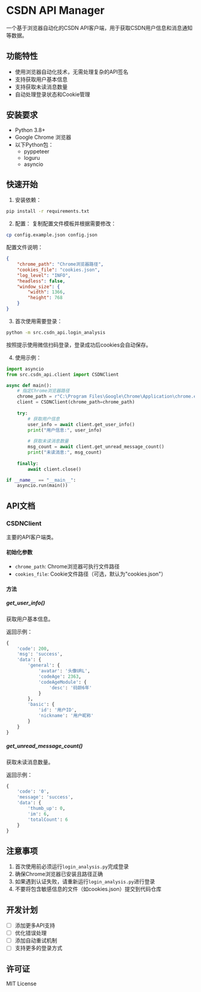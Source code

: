 # CSDN API Manager

一个基于浏览器自动化的CSDN API客户端，用于获取CSDN用户信息和消息通知等数据。

## 功能特性

- 使用浏览器自动化技术，无需处理复杂的API签名
- 支持获取用户基本信息
- 支持获取未读消息数量
- 自动处理登录状态和Cookie管理

## 安装要求

- Python 3.8+
- Google Chrome 浏览器
- 以下Python包：
  - pyppeteer
  - loguru
  - asyncio

## 快速开始

1. 安装依赖：
```bash
pip install -r requirements.txt
```

2. 配置：
复制配置文件模板并根据需要修改：
```bash
cp config.example.json config.json
```

配置文件说明：
```json
{
    "chrome_path": "Chrome浏览器路径",
    "cookies_file": "cookies.json",
    "log_level": "INFO",
    "headless": false,
    "window_size": {
        "width": 1366,
        "height": 768
    }
}
```

3. 首次使用需要登录：
```bash
python -m src.csdn_api.login_analysis
```
按照提示使用微信扫码登录，登录成功后cookies会自动保存。

4. 使用示例：
```python
import asyncio
from src.csdn_api.client import CSDNClient

async def main():
    # 指定Chrome浏览器路径
    chrome_path = r"C:\Program Files\Google\Chrome\Application\chrome.exe"
    client = CSDNClient(chrome_path=chrome_path)
    
    try:
        # 获取用户信息
        user_info = await client.get_user_info()
        print("用户信息:", user_info)
        
        # 获取未读消息数量
        msg_count = await client.get_unread_message_count()
        print("未读消息:", msg_count)
        
    finally:
        await client.close()

if __name__ == "__main__":
    asyncio.run(main())
```

## API文档

### CSDNClient

主要的API客户端类。

#### 初始化参数

- `chrome_path`: Chrome浏览器可执行文件路径
- `cookies_file`: Cookie文件路径（可选，默认为"cookies.json"）

#### 方法

##### get_user_info()
获取用户基本信息。

返回示例：
```python
{
    'code': 200,
    'msg': 'success',
    'data': {
        'general': {
            'avatar': '头像URL',
            'codeAge': 2363,
            'codeAgeModule': {
                'desc': '码龄6年'
            }
        },
        'basic': {
            'id': '用户ID',
            'nickname': '用户昵称'
        }
    }
}
```

##### get_unread_message_count()
获取未读消息数量。

返回示例：
```python
{
    'code': '0',
    'message': 'success',
    'data': {
        'thumb_up': 0,
        'im': 6,
        'totalCount': 6
    }
}
```

## 注意事项

1. 首次使用前必须运行`login_analysis.py`完成登录
2. 确保Chrome浏览器已安装且路径正确
3. 如果遇到认证失败，请重新运行`login_analysis.py`进行登录
4. 不要将包含敏感信息的文件（如cookies.json）提交到代码仓库

## 开发计划

- [ ] 添加更多API支持
- [ ] 优化错误处理
- [ ] 添加自动重试机制
- [ ] 支持更多的登录方式

## 许可证

MIT License 